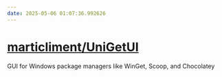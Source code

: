 ```yaml
---
date: 2025-05-06 01:07:36.992626
---
```


# [marticliment/UniGetUI](https://github.com/marticliment/UniGetUI)

GUI for Windows package managers like WinGet, Scoop, and Chocolatey